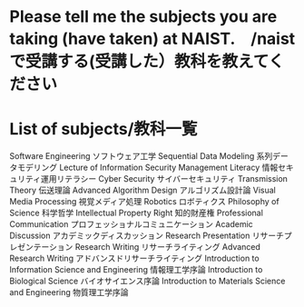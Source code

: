 # Please tell me the subjects you are taking (have taken) at NAIST.　/naistで受講する(受講した）教科を教えてください


# List of subjects/教科一覧

Software Engineering ソフトウェア工学
Sequential Data Modeling 系列データモデリング
Lecture of Information Security Management Literacy 情報セキュリティ運用リテラシー 
Cyber Security サイバーセキュリティ
Transmission Theory 伝送理論
Advanced Algorithm Design アルゴリズム設計論
Visual Media Processing 視覚メディア処理
Robotics ロボティクス
Philosophy of Science 科学哲学
Intellectual Property Right 知的財産権 
Professional Communication プロフェッショナルコミュニケーション
Academic Discussion アカデミックディスカッション
Research Presentation リサーチプレゼンテーション
Research Writing リサーチライティング
Advanced Research Writing アドバンスドリサーチライティング
Introduction to Information Science and Engineering 情報理工学序論
Introduction to Biological Science バイオサイエンス序論
Introduction to Materials Science and Engineering 物質理工学序論 
